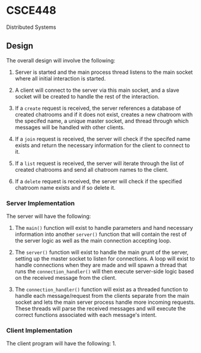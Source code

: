 # CSCE448
Distributed Systems

## Design

The overall design will involve the following:
1. Server is started and the main process thread listens to the main socket where all initial interaction is started.

2. A client will connect to the server via this main socket, and a slave socket will be created to handle the rest of the interaction.

3. If a `create` request is received, the server references a database of created chatrooms and if it does not exist, creates a new chatroom with the specifed name, a unique master socket, and thread through which messages will be handled with other clients.

4. If a `join` request is received, the server will check if the specifed name exists and return the necessary information for the client to connect to it.

5. If a `list` request is received, the server will iterate through the list of created chatrooms and send all chatroom names to the client.

6. If a `delete` request is received, the server will check if the specified chatroom name exists and if so delete it.

### Server Implementation

The server will have the following:
1. The `main()` function will exist to handle parameters and hand necessary information into another `server()` function that will contain the rest of the server logic as well as the main connection accepting loop.

2. The `server()` function will exist to handle the main grunt of the server, setting up the master socket to listen for connections. A loop will exist to handle connections when they are made and will spawn a thread that runs the `connection_handler()` will then execute server-side logic based on the received message from the client.

3. The `connection_handler()` function will exist as a threaded function to handle each message/request from the clients separate from the main socket and lets the main server process handle more incoming requests. These threads will parse the received messages and will execute the correct functions associated with each message's intent.


### Client Implementation

The client program will have the following:
1. 